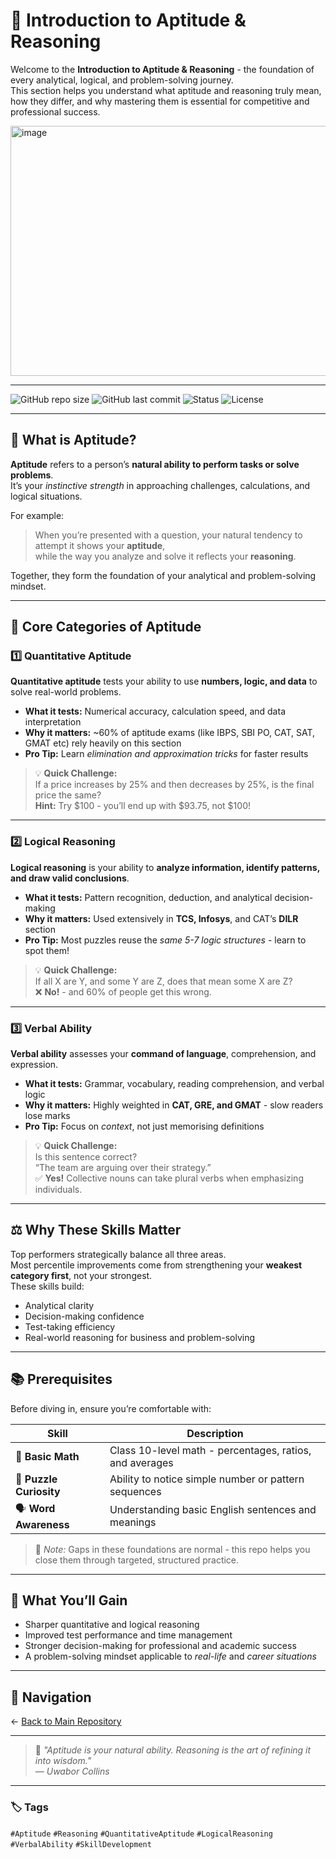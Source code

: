 # 🧭 Introduction to Aptitude & Reasoning

Welcome to the **Introduction to Aptitude & Reasoning** - the foundation of every analytical, logical, and problem-solving journey.  
This section helps you understand what aptitude and reasoning truly mean, how they differ, and why mastering them is essential for competitive and professional success.

<img width="800" height="400" alt="image" src="https://github.com/user-attachments/assets/8f80e8d1-e9ee-4827-8049-21b9f4da2f99" />


---

![GitHub repo size](https://img.shields.io/github/repo-size/Dev0psKing/aptitude-prep-journey?color=blue&label=Repo%20Size&style=flat-square)
![GitHub last commit](https://img.shields.io/github/last-commit/Dev0psKing/aptitude-prep-journey?color=brightgreen&style=flat-square)
![Status](https://img.shields.io/badge/Status-In%20Progress-yellow?style=flat-square)
![License](https://img.shields.io/badge/License-MIT-lightgrey?style=flat-square)

---

## 🧠 What is Aptitude?

**Aptitude** refers to a person’s **natural ability to perform tasks or solve problems**.  
It’s your *instinctive strength* in approaching challenges, calculations, and logical situations.

For example:  
> When you’re presented with a question, your natural tendency to attempt it shows your **aptitude**,  
> while the way you analyze and solve it reflects your **reasoning**.

Together, they form the foundation of your analytical and problem-solving mindset.

---

## 🧩 Core Categories of Aptitude

### 1️⃣ Quantitative Aptitude
**Quantitative aptitude** tests your ability to use **numbers, logic, and data** to solve real-world problems.

- **What it tests:** Numerical accuracy, calculation speed, and data interpretation  
- **Why it matters:** ~60% of aptitude exams (like IBPS, SBI PO, CAT, SAT, GMAT etc) rely heavily on this section  
- **Pro Tip:** Learn *elimination and approximation tricks* for faster results  

> 💡 **Quick Challenge:**  
> If a price increases by 25% and then decreases by 25%, is the final price the same?  
> **Hint:** Try $100 - you’ll end up with $93.75, not $100!

---

### 2️⃣ Logical Reasoning
**Logical reasoning** is your ability to **analyze information, identify patterns, and draw valid conclusions**.

- **What it tests:** Pattern recognition, deduction, and analytical decision-making  
- **Why it matters:** Used extensively in **TCS, Infosys**, and CAT’s **DILR** section  
- **Pro Tip:** Most puzzles reuse the *same 5-7 logic structures* - learn to spot them!  

> 💡 **Quick Challenge:**  
> If all X are Y, and some Y are Z, does that mean some X are Z?  
> ❌ **No!** - and 60% of people get this wrong.

---

### 3️⃣ Verbal Ability
**Verbal ability** assesses your **command of language**, comprehension, and expression.

- **What it tests:** Grammar, vocabulary, reading comprehension, and verbal logic  
- **Why it matters:** Highly weighted in **CAT, GRE, and GMAT** - slow readers lose marks  
- **Pro Tip:** Focus on *context*, not just memorising definitions  

> 💡 **Quick Challenge:**  
> Is this sentence correct?  
> “The team are arguing over their strategy.”  
> ✅ **Yes!** Collective nouns can take plural verbs when emphasizing individuals.

---

## ⚖️ Why These Skills Matter
Top performers strategically balance all three areas.  
Most percentile improvements come from strengthening your **weakest category first**, not your strongest.  
These skills build:
- Analytical clarity  
- Decision-making confidence  
- Test-taking efficiency  
- Real-world reasoning for business and problem-solving  

---

## 📚 Prerequisites

Before diving in, ensure you’re comfortable with:

| Skill | Description                                             |
|-------|---------------------------------------------------------|
| 🧮 **Basic Math** | Class 10-level math - percentages, ratios, and averages |
| 🧩 **Puzzle Curiosity** | Ability to notice simple number or pattern sequences    |
| 🗣️ **Word Awareness** | Understanding basic English sentences and meanings      |

> 📝 *Note:* Gaps in these foundations are normal - this repo helps you close them through targeted, structured practice.

---

## 🚀 What You’ll Gain
- Sharper quantitative and logical reasoning  
- Improved test performance and time management  
- Stronger decision-making for professional and academic success  
- A problem-solving mindset applicable to *real-life* and *career situations*

---

## 🧭 Navigation
← [Back to Main Repository](https://github.com/Dev0psKing/aptitude-prep-journey)

---

> 💬 *"Aptitude is your natural ability. Reasoning is the art of refining it into wisdom."*  
> — *Uwabor Collins*

---

### 🏷️ Tags
`#Aptitude` `#Reasoning` `#QuantitativeAptitude` `#LogicalReasoning` `#VerbalAbility` `#SkillDevelopment`
